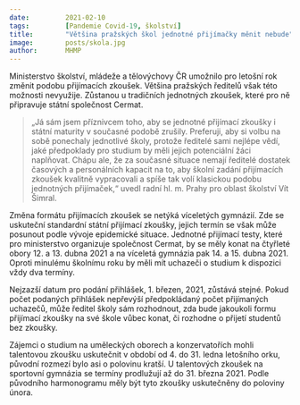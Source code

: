 ```yaml
---
date:         2021-02-10
tags:         [Pandemie Covid-19, školství]
title:        "Většina pražských škol jednotné přijímačky měnit nebude"
image: 	      posts/skola.jpg
author:       MHMP
---
```


Ministerstvo školství, mládeže a tělovýchovy ČR umožnilo pro letošní rok změnit podobu přijímacích zkoušek. Většina pražských ředitelů však této možnosti nevyužije. Zůstanou u tradičních jednotných zkoušek, které pro ně připravuje státní společnost Cermat.

> „Já sám jsem příznivcem toho, aby se jednotné přijímací zkoušky i státní maturity v současné podobě zrušily. Preferuji, aby si volbu na sobě ponechaly jednotlivé školy, protože ředitelé sami nejlépe vědí, jaké předpoklady pro studium by měli jejich potenciální žáci naplňovat. Chápu ale, že za současné situace nemají ředitelé dostatek časových a personálních kapacit na to, aby školní zadání přijímacích zkoušek kvalitně vypracovali a spíše tak volí klasickou podobu jednotných přijímaček,“ uvedl radní hl. m. Prahy pro oblast školství Vít Šimral.

Změna formátu přijímacích zkoušek se netýká víceletých gymnázií. Zde se uskuteční standardní státní přijímací zkoušky, jejich termín se však může posunout podle vývoje epidemické situace. Jednotné přijímací testy, které pro ministerstvo organizuje společnost Cermat, by se měly konat na čtyřleté obory 12. a 13. dubna 2021 a na víceletá gymnázia pak 14. a 15. dubna 2021. Oproti minulému školnímu roku by měli mít uchazeči o studium k dispozici vždy dva termíny.

Nejzazší datum pro podání přihlášek, 1. březen, 2021, zůstává stejné. Pokud počet podaných přihlášek nepřevýší předpokládaný počet přijímaných uchazečů, může ředitel školy sám rozhodnout, zda bude jakoukoli formu přijímací zkoušky na své škole vůbec konat, či rozhodne o přijetí studentů bez zkoušky.

Zájemci o studium na uměleckých oborech a konzervatořích mohli talentovou zkoušku uskutečnit v období od 4. do 31. ledna letošního orku, původní rozmezí bylo asi o polovinu kratší. U talentových zkoušek na sportovní gymnázia se termíny prodlužují až do 31. března 2021. Podle původního harmonogramu měly být tyto zkoušky uskutečněny do poloviny února. 
